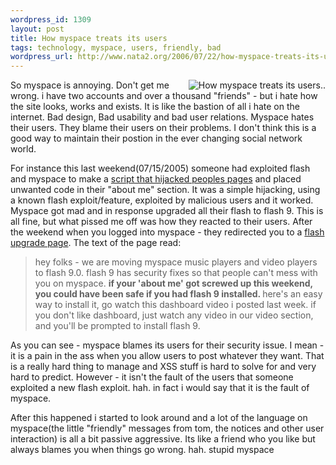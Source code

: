 ```yaml
--- 
wordpress_id: 1309
layout: post
title: How myspace treats its users
tags: technology, myspace, users, friendly, bad
wordpress_url: http://www.nata2.org/2006/07/22/how-myspace-treats-its-users/
---
```

<a title="Photo Sharing" href="http://www.flickr.com/photos/natatwo/193491006/"><img align="right" title="How myspace treats its users.." alt="How myspace treats its users.." src="http://static.flickr.com/64/193491006_227bd5e8b4_m.jpg" /></a>So myspace is annoying. Don't get me wrong. i have two accounts and over a thousand "friends" - but i hate how the site looks, works and exists. It is like the bastion of all i hate on the internet. Bad design, Bad usability and bad user relations. Myspace hates their users. They blame their users on their problems. I don't think this is a good way to maintain their postion in the ever changing social network world.

For instance this last weekend(07/15/2005) someone had exploited flash and myspace to make a  <a href="http://mashable.com/2006/07/17/myspace-hacked/">script that hijacked peoples pages</a> and placed unwanted code in their "about me" section. It was a simple hijacking, using a known flash exploit/feature, exploited by malicious users and it worked. Myspace got mad and in response upgraded all their flash to flash 9. This is all fine, but what pissed me off was how they reacted to their users. After the weekend when you logged into myspace - they redirected you to a <a href="http://vids.myspace.com/index.cfm?fuseaction=vids.upgrade">flash upgrade page</a>. The text of the page read:
<blockquote>hey folks - we are moving myspace music players and video players to flash 9.0. flash 9 has security fixes so that people can't mess with you on myspace. <strong>if your 'about me' got screwed up this weekend, you could have been safe if you had flash 9 installed. </strong>here's an easy way to install it, go watch this dashboard video i posted last week. if you don't like dashboard, just watch any video in our video section, and you'll be prompted to install flash 9.</blockquote>
As you can see - myspace blames its users for their security issue. I mean - it is a pain in the ass when you allow users to post whatever they want. That is a really hard thing to manage and XSS stuff is hard to solve for and very hard to predict. However - it isn't the fault of the users that someone exploited a new flash exploit. hah. in fact i would say that it is the fault of myspace.

After this happened i started to look around and a lot of the language on myspace(the little "friendly" messages from tom, the notices and other user interaction) is all a bit passive aggressive. Its like a friend who you like but always blames you when things go wrong. hah. stupid myspace
